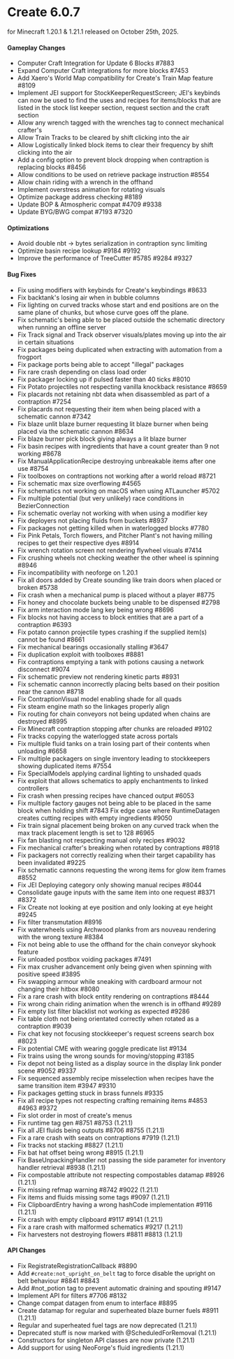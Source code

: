 # Create 6.0.7

for Minecraft 1.20.1 & 1.21.1 released on October 25th, 2025.

#### Gameplay Changes

- Computer Craft Integration for Update 6 Blocks #7883
- Expand Computer Craft integrations for more blocks #7453
- Add Xaero's World Map compatibility for Create's Train Map feature #8109
- Implement JEI support for StockKeeperRequestScreen; JEI's keybinds can now be used to find the uses and recipes for items/blocks that are listed in the stock list keeper section, request section and the craft section
- Allow any wrench tagged with the wrenches tag to connect mechanical crafter's
- Allow Train Tracks to be cleared by shift clicking into the air
- Allow Logistically linked block items to clear their frequency by shift clicking into the air
- Add a config option to prevent block dropping when contraption is replacing blocks #8456
- Allow conditions to be used on retrieve package instruction #8554
- Allow chain riding with a wrench in the offhand
- Implement overstress animation for rotating visuals
- Optimize package address checking #8189
- Update BOP & Atmospheric compat #4709 #9338
- Update BYG/BWG compat #7193 #7320

#### Optimizations

- Avoid double nbt -> bytes serialization in contraption sync limiting
- Optimize basin recipe lookup #9184 #9192
- Improve the performance of TreeCutter #5785 #9284 #9327

#### Bug Fixes

- Fix using modifiers with keybinds for Create's keybindings #8633
- Fix backtank's losing air when in bubble columns
- Fix lighting on curved tracks whose start and end positions are on the same plane of chunks, but whose curve goes off the plane.
- Fix schematic's being able to be placed outside the schematic directory when running an offline server
- Fix Track signal and Track observer visuals/plates moving up into the air in certain situations
- Fix packages being duplicated when extracting with automation from a frogport
- Fix package ports being able to accept "illegal" packages
- Fix rare crash depending on class load order
- Fix packager locking up if pulsed faster than 40 ticks #8010
- Fix Potato projectiles not respecting vanilla knockback resistance #8659
- Fix placards not retaining nbt data when disassembled as part of a contraption #7254
- Fix placards not requesting their item when being placed with a schematic cannon #7342
- Fix blaze unlit blaze burner requesting lit blaze burner when being placed via the schematic cannon #8634
- Fix blaze burner pick block giving always a lit blaze burner
- Fix basin recipes with ingredients that have a count greater than 9 not working #8678
- Fix ManualApplicationRecipe destroying unbreakable items after one use #8754
- Fix toolboxes on contraptions not working after a world reload #8721
- Fix schematic max size overflowing #4565
- Fix schematics not working on macOS when using ATLauncher #5702
- Fix multiple potential (but very unlikely) race conditions in BezierConnection
- Fix schematic overlay not working with when using a modifier key
- Fix deployers not placing fluids from buckets #8937
- Fix packages not getting killed when in waterlogged blocks #7780
- Fix Pink Petals, Torch flowers, and Pitcher Plant's not having milling recipes to get their respective dyes #8914
- Fix wrench rotation screen not rendering flywheel visuals #7414
- Fix crushing wheels not checking weather the other wheel is spinning #8946
- Fix incompatibility with neoforge on 1.20.1
- Fix all doors added by Create sounding like train doors when placed or broken #5738
- Fix crash when a mechanical pump is placed without a player #8775
- Fix honey and chocolate buckets being unable to be dispensed #2798
- Fix arm interaction mode lang key being wrong #8696
- Fix blocks not having access to block entities that are a part of a contraption #6393
- Fix potato cannon projectile types crashing if the supplied item(s) cannot be found #8661
- Fix mechanical bearings occasionally stalling #3647
- Fix duplication exploit with toolboxes #8881
- Fix contraptions emptying a tank with potions causing a network disconnect #9074
- Fix schematic preview not rendering kinetic parts #8931
- Fix schematic cannon incorrectly placing belts based on their position near the cannon #8718
- Fix ContraptionVisual model enabling shade for all quads
- Fix steam engine math so the linkages properly align
- Fix routing for chain conveyors not being updated when chains are destroyed #8995
- Fix Minecraft contraption stopping after chunks are reloaded #9102
- Fix tracks copying the waterlogged state across portals
- Fix multiple fluid tanks on a train losing part of their contents when unloading #6658
- Fix multiple packagers on single inventory leading to stockkeepers showing duplicated items #7554
- Fix SpecialModels applying cardinal lighting to unshaded quads
- Fix exploit that allows schematics to apply enchantments to linked controllers
- Fix crash when pressing recipes have chanced output #6053
- Fix multiple factory gauges not being able to be placed in the same block when holding shift #7843
  Fix edge case where RuntimeDatagen creates cutting recipes with empty ingredients #9050
- Fix train signal placement being broken on any curved track when the max track placement length is set to 128 #6965
- Fix fan blasting not respecting manual only recipes #9032
- Fix mechanical crafter's breaking when rotated by contraptions #8918
- Fix packagers not correctly realizing when their target capability has been invalidated #9225
- Fix schematic cannons requesting the wrong items for glow item frames #8552
- Fix JEI Deploying category only showing manual recipes #8044
- Consolidate gauge inputs with the same item into one request #8371 #8372
- Fix Create not looking at eye position and only looking at eye height #9245
- Fix filter transmutation #8916
- Fix waterwheels using Archwood planks from ars nouveau rendering with the wrong texture #8384
- Fix not being able to use the offhand for the chain conveyor skyhook feature
- Fix unloaded postbox voiding packages #7491
- Fix max crusher advancement only being given when spinning with positive speed #3895
- Fix swapping armour while sneaking with cardboard armour not changing their hitbox #8080
- Fix a rare crash with block entity rendering on contraptions #8444
- Fix wrong chain riding animation when the wrench is in offhand #9289
- Fix empty list filter blacklist not working as expected #9286
- Fix table cloth not being orientated correctly when rotated as a contraption #9039
- Fix chat key not focusing stockkeeper's request screens search box #8023
- Fix potential CME with wearing goggle predicate list #9134
- Fix trains using the wrong sounds for moving/stopping #3185
- Fix depot not being listed as a display source in the display link ponder scene #9052 #9337
- Fix sequenced assembly recipe misselection when recipes have the same transition item #3947 #9310
- Fix packages getting stuck in brass funnels #9335
- Fix all recipe types not respecting crafting remaining items #4853 #4963 #9372
- Fix slot order in most of create's menus
- Fix runtime tag gen #8751 #8753 (1.21.1)
- Fix all JEI fluids being outputs #8706 #8755 (1.21.1)
- Fix a rare crash with seats on contraptions #7919 (1.21.1)
- Fix tracks not stacking #8827 (1.21.1)
- Fix bat hat offset being wrong #8915 (1.21.1)
- Fix BaseUnpackingHandler not passing the side parameter for inventory handler retrieval #8938 (1.21.1)
- Fix compostable attribute not respecting compostables datamap #8926 (1.21.1)
- Fix missing refmap warning #8742 #9022 (1.21.1)
- Fix items and fluids missing some tags #9097 (1.21.1)
- Fix ClipboardEntry having a wrong hashCode implementation #9116 (1.21.1)
- Fix crash with empty clipboard #9117 #9141 (1.21.1)
- Fix a rare crash with malformed schematics #9217 (1.21.1)
- Fix harvesters not destroying flowers #8811 #8813 (1.21.1)

#### API Changes

- Fix RegistrateRegistrationCallback #8890
- Add `#create:not_upright_on_belt` tag to force disable the upright on belt behaviour #8841 #8843
- Add #not_potion tag to prevent automatic draining and spouting #9147
- Implement API for filters #7706 #8132
- Change compat datagen from enum to interface #8895
- Create datamap for regular and superheated blaze burner fuels #8911 (1.21.1)
- Regular and superheated fuel tags are now deprecated (1.21.1)
- Deprecated stuff is now marked with @ScheduledForRemoval (1.21.1)
- Constructors for singleton API classes are now private (1.21.1)
- Add support for using NeoForge's fluid ingredients (1.21.1)
